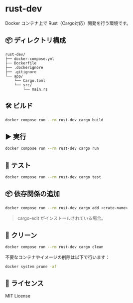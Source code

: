 # rust-dev

Docker コンテナ上で Rust（Cargo対応）開発を行う環境です。

## 📦 ディレクトリ構成

```
rust-dev/
├── docker-compose.yml
├── Dockerfile
├── .dockerignore
├── .gitignore
└── app/
    └── Cargo.toml
    └── src/
        └── main.rs
```

## 🛠️ ビルド

```bash
docker compose run --rm rust-dev cargo build
```

## ▶️ 実行

```bash
docker compose run --rm rust-dev cargo run
```

## 🧪 テスト

```bash
docker compose run --rm rust-dev cargo test
```

## 📦 依存関係の追加

```bash
docker compose run --rm rust-dev cargo add <crate-name>
```
> cargo-edit がインストールされている場合。

## 🧹 クリーン

```bash
docker compose run --rm rust-dev cargo clean
```

不要なコンテナやイメージの削除は以下で行います：

```bash
docker system prune -af
```

## 📄 ライセンス

MIT License
